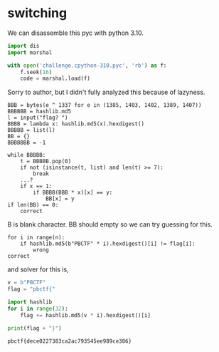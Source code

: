 # switching
We can disassemble this pyc with python 3.10.
```python
import dis
import marshal

with open('challenge.cpython-310.pyc', 'rb') as f:
    f.seek(16)
    code = marshal.load(f)
```

Sorry to author, but I didn't fully analyzed this because of lazyness.
```
BBB = bytes(e ^ 1337 for e in (1385, 1403, 1402, 1389, 1407))
BBBBBB = hashlib.md5
l = input("flag? ")
BBBB = lambda x: hashlib.md5(x).hexdigest()
BBBBB = list(l)
BB = {}
BBBBBBB = -1

while BBBBB:
	t = BBBBB.pop(0)
	if not (isinstance(t, list) and len(t) >= 7):
		break
	...?
	if x == 1:
		if BBBB(BBB * x)[x] == y:
			BB[x] = y
if len(BB) == 0:
	correct
```
B is blank character. BB should empty so we can try guessing for this.
```
for i in range(n):
	if hashlib.md5(b"PBCTF" * i).hexdigest()[i] != flag[i]:
		wrong
correct
```
and solver for this is,
```python
v = b"PBCTF"
flag = "pbctf{"

import hashlib
for i in range(32):
    flag += hashlib.md5(v * i).hexdigest()[i]

print(flag + "}")
```
`pbctf{dece0227383ca2ac793545ee989ce386}`

